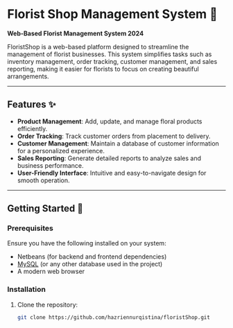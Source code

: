 # Florist Shop Management System 🌸

**Web-Based Florist Management System 2024**

FloristShop is a web-based platform designed to streamline the management of florist businesses. This system simplifies tasks such as inventory management, order tracking, customer management, and sales reporting, making it easier for florists to focus on creating beautiful arrangements.

---

## Features ✨

- **Product Management**: Add, update, and manage floral products efficiently.
- **Order Tracking**: Track customer orders from placement to delivery.
- **Customer Management**: Maintain a database of customer information for a personalized experience.
- **Sales Reporting**: Generate detailed reports to analyze sales and business performance.
- **User-Friendly Interface**: Intuitive and easy-to-navigate design for smooth operation.

---

## Getting Started 🚀

### Prerequisites
Ensure you have the following installed on your system:
- Netbeans (for backend and frontend dependencies)
- [MySQL](https://www.mysql.com/) (or any other database used in the project)
- A modern web browser

### Installation
1. Clone the repository:
   ```bash
   git clone https://github.com/hazriennurqistina/floristShop.git

   
